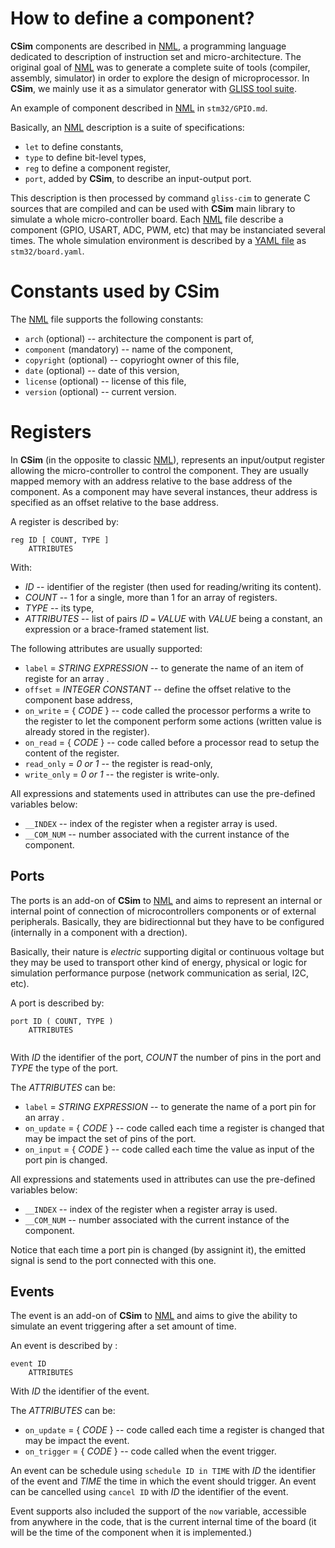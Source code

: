 # How to define a component?

**CSim** components are described in [NML](NMP.md), a programming language dedicated to description of instruction set and micro-architecture. The original goal of [NML](NMP.md) was to generate a complete suite of tools (compiler, assembly, simulator) in order to explore the design of microprocessor. In **CSim**, we mainly use it as a simulator generator with [GLISS tool suite](https://sourcesup.renater.fr/projects/gliss2).

An example of component described in [NML](NMP.md) in `stm32/GPIO.md`.

Basically, an [NML](NMP.md) description is a suite of specifications:

* `let` to define constants,
* `type` to define bit-level types,
* `reg` to define a component register,
* `port`, added by **CSim**, to describe an input-output port.

This description is then processed by command `gliss-cim` to generate C sources that are compiled and can be used with **CSim** main library to simulate a whole micro-controller board. Each [NML](NMP.md) file describe a component (GPIO, USART, ADC, PWM, etc) that may be instanciated several times. The whole simulation environment is described by a [YAML file](board.md) as `stm32/board.yaml`.


# Constants used by CSim

The [NML](NMP.md) file supports the following constants:

* `arch` (optional) -- architecture the component is part of,
* `component` (mandatory) -- name of the component,
* `copyright` (optional) -- copyrioght owner of this file,
* `date` (optional) -- date of this version,
* `license` (optional) -- license of this file,
* `version` (optional) -- current version.


# Registers

In **CSim** (in the opposite to classic [NML](NMP.md)), represents an input/output register allowing the micro-controller to control the component. They are usually mapped memory with an address relative to the base address of the component. As a component may have several instances, theur address is specified as an offset relative to the base address.

A register is described by:

```
reg ID [ COUNT, TYPE ]
	ATTRIBUTES
```

With:

* _ID_ -- identifier of the register (then used for reading/writing its content).
* _COUNT_ -- 1 for a single, more than 1 for an array of registers.
* _TYPE_ -- its type,
* _ATTRIBUTES_ -- list of pairs _ID_ `=` _VALUE_ with _VALUE_ being a constant, an expression or a brace-framed statement list.

The following attributes are usually supported:

* `label` = _STRING EXPRESSION_ -- to generate the name of an item of registe for an array .
* `offset` = _INTEGER CONSTANT_ -- define the offset relative to the component base address,
* `on_write` = { _CODE_ } -- code called the processor performs a write to the register to let the component perform some actions (written value is already stored in the register).
* `on_read` = { _CODE_ } -- code called before a processor read to setup the content of the register.
* `read_only` = _0 or 1_ -- the register is read-only,
* `write_only` = _0 or 1_ -- the register is write-only.

All expressions and statements used in attributes can use the pre-defined variables below:

* `__INDEX` -- index of the register when a register array is used.
* `__COM_NUM` -- number associated with the current instance of the component.

## Ports

The ports is an add-on of **CSim** to [NML](NMP.md) and aims to represent an internal or internal point of connection of microcontrollers components or of external peripherals. Basically, they are bidirectionnal but they have to be configured (internally in a component with a drection).

Basically, their nature is _electric_ supporting digital or continuous voltage but they may be used to transport other kind of energy, physical or logic for simulation performance purpose (network communication as serial, I2C, etc).

A port is described by:

```
port ID ( COUNT, TYPE )
	ATTRIBUTES
	
```

With _ID_ the identifier of the port, _COUNT_ the number of pins in the port and _TYPE_ the type of the port.

The _ATTRIBUTES_ can be:

* `label` = _STRING EXPRESSION_ -- to generate the name of a port pin for an array .
* `on_update` = { _CODE_ } -- code called each time a register is changed that may be impact the set of pins of the port.
* `on_input` = { _CODE_ } -- code called each time the value as input of the port pin is changed.

All expressions and statements used in attributes can use the pre-defined variables below:

* `__INDEX` -- index of the register when a register array is used.
* `__COM_NUM` -- number associated with the current instance of the component.

Notice that each time a port pin is changed (by assignint it), the emitted signal is send to the port connected with this one.

## Events

 The event is an add-on of **CSim** to [NML](NMP.md) and aims to give the ability to simulate an event triggering after a set amount of time. 

An event is described by : 

```
event ID
	ATTRIBUTES
```

With _ID_ the identifier of the event.

The _ATTRIBUTES_ can be: 

* `on_update` = { _CODE_ } -- code called each time a register is changed that may be impact the event.
* `on_trigger` = { _CODE_ } -- code called when the event trigger.

An event can be schedule using `schedule ID in TIME` with _ID_ the identifier of the event and _TIME_ the time in which the event should trigger.
An event can be cancelled using `cancel ID` with _ID_ the identifier of the event.

Event supports also included the support of the `now` variable, accessible from anywhere in the code, that is the current internal time of the board (it will be the time of the component when it is implemented.)